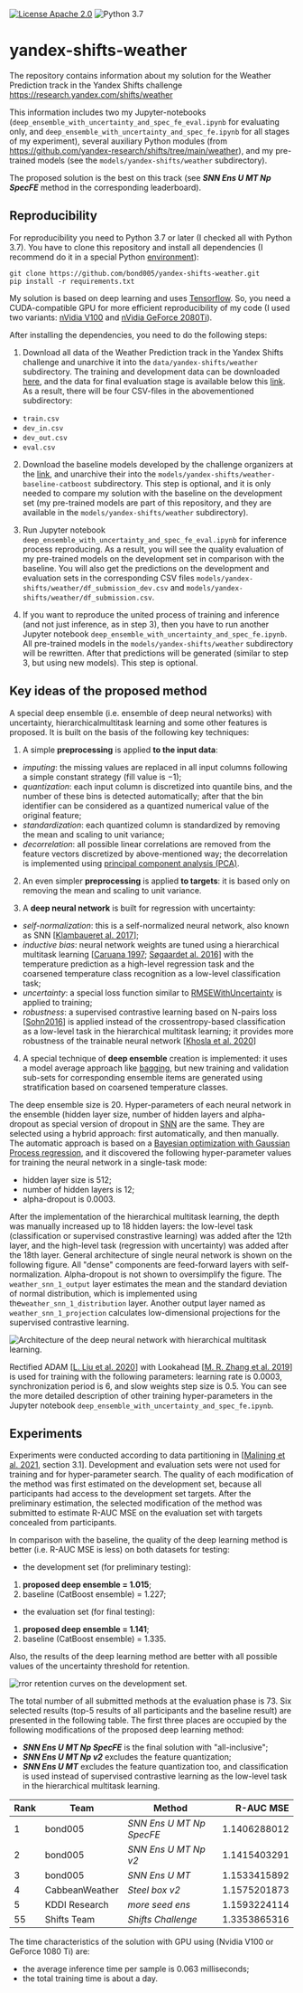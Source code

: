 [![License Apache 2.0](https://img.shields.io/badge/license-Apache%202.0-blue.svg)](https://github.com/bond005/impartial_text_cls/blob/master/LICENSE)
![Python 3.7](https://img.shields.io/badge/python-3.7-green.svg)

# yandex-shifts-weather

The repository contains information about my solution for the Weather Prediction track in the Yandex Shifts challenge https://research.yandex.com/shifts/weather

This information includes two my Jupyter-notebooks (`deep_ensemble_with_uncertainty_and_spec_fe_eval.ipynb` for evaluating only, and `deep_ensemble_with_uncertainty_and_spec_fe.ipynb` for all stages of my experiment), several auxiliary Python modules (from https://github.com/yandex-research/shifts/tree/main/weather), and my pre-trained models (see the `models/yandex-shifts/weather` subdirectory).

The proposed solution is the best on this track (see <b><i>SNN Ens U MT Np SpecFE</i></b> method in the corresponding leaderboard).

Reproducibility
---------------

For reproducibility you need to Python 3.7 or later (I checked all with Python 3.7). You have to clone this repository and install all dependencies (I recommend do it in a special Python [environment](https://docs.python.org/3/glossary.html#term-virtual-environment)):

```
git clone https://github.com/bond005/yandex-shifts-weather.git
pip install -r requirements.txt
```

My solution is based on deep learning and uses [Tensorflow](https://www.tensorflow.org). So, you need a CUDA-compatible GPU for more efficient reproducibility of my code (I used two variants: [nVidia V100](https://www.nvidia.com/en-us/data-center/v100) and [nVidia GeForce 2080Ti](https://www.nvidia.com/en-us/geforce/graphics-cards/rtx-2080-ti/)).

After installing the dependencies, you need to do the following steps:

1. Download all data of the Weather Prediction track in the Yandex Shifts challenge and unarchive it into the `data/yandex-shifts/weather` subdirectory. The training and development data can be downloaded [here](https://storage.yandexcloud.net/yandex-research/shifts/weather/canonical-trn-dev-data.tar), and the data for final evaluation stage is available below this [link](https://storage.yandexcloud.net/yandex-research/shifts/weather/canonical-eval-data.tar). As a result, there will be four CSV-files in the abovementioned subdirectory:

- `train.csv`
- `dev_in.csv`
- `dev_out.csv`
- `eval.csv`

2. Download the baseline models developed by the challenge organizers at the [link](https://storage.yandexcloud.net/yandex-research/shifts/weather/baseline-models.tar), and unarchive their into the `models/yandex-shifts/weather-baseline-catboost` subdirectory. This step is optional, and it is only needed to compare my solution with the baseline on the development set (my pre-trained models are part of this repository, and they are available in the `models/yandex-shifts/weather` subdirectory).

3. Run Jupyter notebook `deep_ensemble_with_uncertainty_and_spec_fe_eval.ipynb` for inference process reproducing. As a result, you will see the quality evaluation of my pre-trained models on the development set in comparison with the baseline. You will also get the predictions on the development and evaluation sets in the corresponding CSV files `models/yandex-shifts/weather/df_submission_dev.csv` and `models/yandex-shifts/weather/df_submission.csv`.

4. If you want to reproduce the united process of training and inference (and not just inference, as in step 3), then you have to run another Jupyter notebook `deep_ensemble_with_uncertainty_and_spec_fe.ipynb`. All pre-trained models in the `models/yandex-shifts/weather` subdirectory will be rewritten. After that predictions will be generated (similar to step 3, but using new models). This step is optional.

Key ideas of the proposed method
--------------------------------

A special deep ensemble (i.e.  ensemble of deep neural networks) with uncertainty, hierarchicalmultitask learning and some other features is proposed. It is built on the basis of the following key techniques:

1.  A simple **preprocessing** is applied **to the input data**:
- *imputing*:  the missing values are replaced in all input columns following a simple constant strategy (fill value is −1);
- *quantization*: each input column is discretized into quantile bins, and the number of these bins is detected automatically; after that the bin identifier can be considered as a quantized numerical value of the original feature;
- *standardization*: each quantized column is standardized by removing the mean and scaling to unit variance;
- *decorrelation*:  all possible linear correlations are removed from the feature vectors discretized by above-mentioned way; the decorrelation is implemented using [principal component analysis (PCA)](https://en.wikipedia.org/wiki/Principal_component_analysis).

2. An even simpler **preprocessing** is applied **to targets**: it is based only on removing the mean and scaling to unit variance.

3. A **deep neural network** is built for regression with uncertainty:

- *self-normalization*: this is a self-normalized neural network, also known as SNN \[[Klambaueret al. 2017](https://proceedings.neurips.cc/paper/2017/file/5d44ee6f2c3f71b73125876103c8f6c4-Paper.pdf)\];
- *inductive bias*: neural network weights are tuned using a hierarchical multitask learning \[[Caruana 1997](https://www.cs.cornell.edu/~caruana/mlj97.pdf); [Søgaardet al. 2016](https://aclanthology.org/P16-2038.pdf)\] with the temperature prediction as a high-level regression task and the coarsened temperature class recognition as a low-level classification task;
- *uncertainty*: a special loss function similar to [RMSEWithUncertainty](https://catboost.ai/en/docs/concepts/loss-functions-regression#RMSEWithUncertainty) is applied to training;
- *robustness*: a supervised contrastive learning based on N-pairs loss \[[Sohn2016](https://proceedings.neurips.cc/paper/2016/file/6b180037abbebea991d8b1232f8a8ca9-Paper.pdf)\] is applied instead of the crossentropy-based classification as a low-level task in the hierarchical multitask learning; it provides more robustness of the trainable neural network \[[Khosla et al. 2020](https://proceedings.neurips.cc/paper/2020/file/d89a66c7c80a29b1bdbab0f2a1a94af8-Paper.pdf)\]

4. A special technique of **deep ensemble** creation is implemented: it uses a model average approach like [bagging](https://en.wikipedia.org/wiki/Bootstrap_aggregating), but new training and validation sub-sets for corresponding ensemble items are generated using stratification based on coarsened temperature classes.

The deep ensemble size is 20. Hyper-parameters of each neural network in the ensemble (hidden layer size, number of hidden layers and alpha-dropout as special version of dropout in [SNN](https://proceedings.neurips.cc/paper/2017/file/5d44ee6f2c3f71b73125876103c8f6c4-Paper.pdf) are the same. They are selected using a hybrid approach: first automatically, and then manually. The automatic approach is based on a [Bayesian optimization with Gaussian Process regression](https://scikit-optimize.github.io/stable/auto_examples/bayesian-optimization.html), and it discovered the following hyper-parameter values for training the neural network in a single-task mode:

- hidden layer size is 512;
- number of hidden layers is 12;
- alpha-dropout is 0.0003.

After the implementation of the hierarchical multitask learning, the depth was manually increased up to 18 hidden layers: the low-level task (classification or supervised constrastive learning) was added after the 12th layer, and the high-level task (regression with uncertainty) was added after the 18th layer. General architecture of single neural network is shown on the following figure. All "dense" components are feed-forward layers with self-normalization. Alpha-dropout is not shown to oversimplify the figure. The `weather_snn_1_output` layer estimates the mean and the standard deviation of normal distribution, which is implemented using the`weather_snn_1_distribution` layer. Another output layer named as `weather_snn_1_projection` calculates low-dimensional projections for the supervised contrastive learning.


![][nn_structure]

[nn_structure]: images/deep_ensemble.png "Architecture of the deep neural network with hierarchical multitask learning."

Rectified ADAM \[[L. Liu et al. 2020](https://arxiv.org/pdf/1908.03265)\] with Lookahead \[[M. R. Zhang et al. 2019](https://proceedings.neurips.cc/paper/2019/file/90fd4f88f588ae64038134f1eeaa023f-Paper.pdf)\] is used for training with the following parameters: learning rate is 0.0003, synchronization period is 6, and slow weights step size is 0.5. You can see the more detailed description of other training hyper-parameters in the Jupyter notebook `deep_ensemble_with_uncertainty_and_spec_fe.ipynb`.

Experiments
-----------

Experiments were conducted according to data partitioning in \[[Malining et al. 2021](https://arxiv.org/pdf/2107.07455.pdf), section 3.1\]. Development and evaluation sets were not used for training and for hyper-parameter search. The quality of each modification of the method was first estimated on the development set, because all participants had access to the development set targets. After the preliminary estimation, the selected modification of the method was submitted to estimate R-AUC MSE on the evaluation set with targets concealed from participants.

In comparison with the baseline, the quality of the deep learning method is better (i.e. R-AUC MSE is less) on both datasets for testing:

- the development set (for preliminary testing):

1. **proposed deep ensemble = 1.015**;
2. baseline (CatBoost ensemble) = 1.227;

- the evaluation set (for final testing):

1. **proposed deep ensemble = 1.141**;
2. baseline (CatBoost ensemble) = 1.335.

Also, the results of the deep learning method are better with all possible values of the uncertainty threshold for retention.

![][error_retenction_curves]

[error_retenction_curves]: images/devset-results.png "rror retention curves on the development set."

The total number of all submitted methods at the evaluation phase is 73. Six selected results (top-5 results of all participants and the baseline result) are presented in the following table. The first three places are occupied by the following modifications of the proposed deep learning method:

- <b><i>SNN Ens U MT Np SpecFE</i></b> is the final solution with "all-inclusive";
- <b><i>SNN Ens U MT Np v2</i></b> excludes the feature quantization;
- <b><i>SNN Ens U MT</i></b> excludes the feature quantization too, and classification is used instead of supervised contrastive learning as the low-level task in the hierarchical multitask learning.

| Rank | Team           | Method                   | R-AUC MSE    |
| ---- | -------------- | ------------------------ | -----------: |
| 1    | bond005        | *SNN Ens U MT Np SpecFE* | 1.1406288012 |
| 2    | bond005        | *SNN Ens U MT Np v2*     | 1.1415403291 |
| 3    | bond005        | *SNN Ens U MT*           | 1.1533415892 |
| 4    | CabbeanWeather | *Steel box v2*           | 1.1575201873 |
| 5    | KDDI Research  | *more seed ens*          | 1.1593224114 |
| 55   | Shifts Team    | *Shifts Challenge*       | 1.3353865316 |

The time characteristics of the solution with GPU using (Nvidia V100 or GeForce 1080 Ti) are:

- the average inference time per sample is 0.063 milliseconds;
- the total training time is about a day.